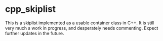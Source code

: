 # cpp_skiplist

This is a skiplist implemented as a usable container class in C++. It is still very much a work in progress, and desperately needs commenting. Expect further updates in the future.
